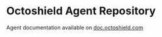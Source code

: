 # Octoshield Agent Repository

Agent documentation available on [doc.octoshield.com](https://doc.octoshield.com)
